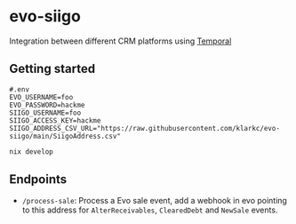 # evo-siigo
Integration between different CRM platforms using [Temporal](https://temporal.io/)

## Getting started

```env
#.env
EVO_USERNAME=foo
EVO_PASSWORD=hackme
SIIGO_USERNAME=foo
SIIGO_ACCESS_KEY=hackme
SIIGO_ADDRESS_CSV_URL="https://raw.githubusercontent.com/klarkc/evo-siigo/main/SiigoAddress.csv"
```

```bash
nix develop
```

## Endpoints

- `/process-sale`: Process a Evo sale event, add a webhook in evo pointing to this address for `AlterReceivables`, `ClearedDebt` and `NewSale` events.
